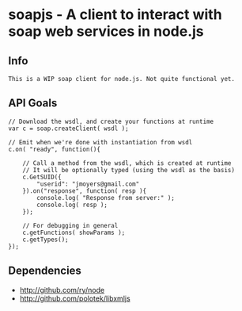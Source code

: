 # soapjs - A client to interact with soap web services in node.js

Info
----------

    This is a WIP soap client for node.js. Not quite functional yet.

API Goals
----------

    // Download the wsdl, and create your functions at runtime
    var c = soap.createClient( wsdl );

    // Emit when we're done with instantiation from wsdl
    c.on( "ready", function(){
    
        // Call a method from the wsdl, which is created at runtime
        // It will be optionally typed (using the wsdl as the basis)
        c.GetSUID({
            "userid": "jmoyers@gmail.com"
        }).on("response", function( resp ){
            console.log( "Response from server:" );
            console.log( resp );
        });
    
        // For debugging in general
        c.getFunctions( showParams );
        c.getTypes();
    });

Dependencies
-------------

* http://github.com/ry/node
* http://github.com/polotek/libxmljs
